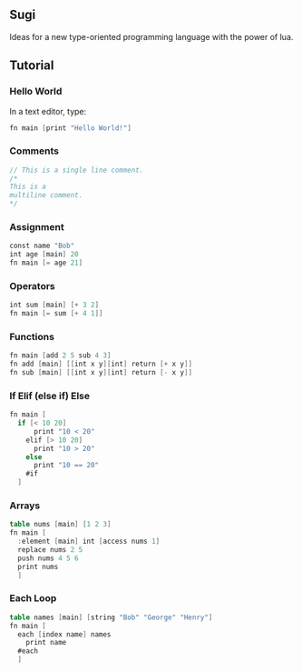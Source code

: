## Sugi

Ideas for a new type-oriented programming language with the power of lua.

## Tutorial

### Hello World

In a text editor, type: 

```v
fn main [print "Hello World!"]
```

### Comments

```v
// This is a single line comment.
/* 
This is a
multiline comment. 
*/  
```

### Assignment

```v
const name "Bob"
int age [main] 20
fn main [= age 21]
```
### Operators
```v
int sum [main] [+ 3 2]
fn main [= sum [+ 4 1]]
```
### Functions
```v
fn main [add 2 5 sub 4 3]
fn add [main] [[int x y][int] return [+ x y]]
fn sub [main] [[int x y][int] return [- x y]]
```
### If Elif (else if) Else
```v
fn main [
  if [< 10 20]
      print "10 < 20"
    elif [> 10 20]
      print "10 > 20"
    else
      print "10 == 20"
    #if
  ]
```
### Arrays
```v
table nums [main] [1 2 3]
fn main [
  :element [main] int [access nums 1]
  replace nums 2 5
  push nums 4 5 6
  print nums
  ]
```
### Each Loop
```v
table names [main] [string "Bob" "George" "Henry"]
fn main [
  each [index name] names
    print name
  #each
  ]
```
